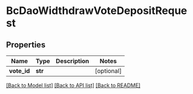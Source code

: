 # BcDaoWidthdrawVoteDepositRequest

## Properties
Name | Type | Description | Notes
------------ | ------------- | ------------- | -------------
**vote_id** | **str** |  | [optional] 

[[Back to Model list]](../README.md#documentation-for-models) [[Back to API list]](../README.md#documentation-for-api-endpoints) [[Back to README]](../README.md)


